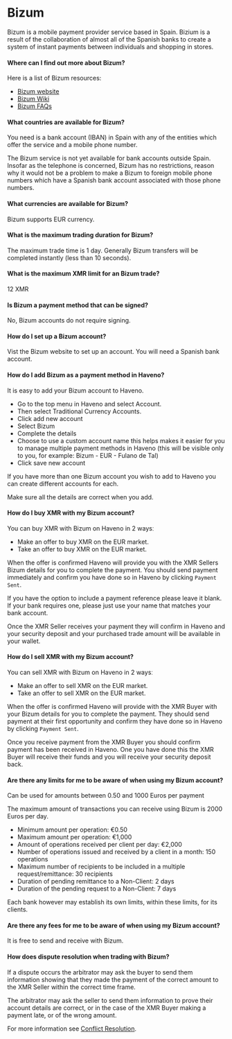 # Bizum

Bizum is a mobile payment provider service based in Spain. Bizium is a result of the collaboration of almost all of the Spanish banks to create a system of instant payments between individuals and shopping in stores.

#### Where can I find out more about Bizum?

Here is a list of Bizum resources:

- [Bizum website](https://bizum.es/)
- [Bizum Wiki](https://es.wikipedia.org/wiki/Bizum)
- [Bizum FAQs](https://es.wikipedia.org/wiki/Bizum)

#### What countries are available for Bizum?

You need is a bank account (IBAN) in Spain with any of the entities which offer the service and a mobile phone number.

The Bizum service is not yet available for bank accounts outside Spain. Insofar as the telephone is concerned, Bizum has no restrictions, reason why it would not be a problem to make a Bizum to foreign mobile phone numbers which have a Spanish bank account associated with those phone numbers.

#### What currencies are available for Bizum?

Bizum supports EUR currency.

#### What is the maximum trading duration for Bizum?

The maximum trade time is 1 day. Generally Bizum transfers will be completed instantly (less than 10 seconds).

#### What is the maximum XMR limit for an Bizum trade?

12 XMR

#### Is Bizum a payment method that can be signed?

No, Bizum accounts do not require signing.

#### How do I set up a Bizum account?

Vist the Bizum website to set up an account. You will need a Spanish bank account.

#### How do I add Bizum as a payment method in Haveno?

It is easy to add your Bizum account to Haveno.

- Go to the top menu in Haveno and select Account.
- Then select Traditional Currency Accounts.
- Click add new account
- Select Bizum
- Complete the details
- Choose to use a custom account name this helps makes it easier for you to manage multiple payment methods in Haveno (this will be visible only to you, for example: Bizum - EUR - Fulano de Tal)
- Click save new account

If you have more than one Bizum account you wish to add to Haveno you can create different accounts for each.

Make sure all the details are correct when you add.

#### How do I buy XMR with my Bizum account?

You can buy XMR with Bizum on Haveno in 2 waysː

- Make an offer to buy XMR on the EUR market.
- Take an offer to buy XMR on the EUR market.

When the offer is confirmed Haveno will provide you with the XMR Sellers Bizum details for you to complete the payment. You should send payment immediately and confirm you have done so in Haveno by clicking `Payment Sent`.

If you have the option to include a payment reference please leave it blank. If your bank requires one, please just use your name that matches your bank account.

Once the XMR Seller receives your payment they will confirm in Haveno and your security deposit and your purchased trade amount will be available in your wallet.

#### How do I sell XMR with my Bizum account?

You can sell XMR with Bizum on Haveno in 2 waysː

- Make an offer to sell XMR on the EUR market.
- Take an offer to sell XMR on the EUR market.

When the offer is confirmed Haveno will provide with the XMR Buyer with your Bizum details for you to complete the payment. They should send payment at their first opportunity and confirm they have done so in Haveno by clicking `Payment Sent`.

Once you receive payment from the XMR Buyer you should confirm payment has been received in Haveno. One you have done this the XMR Buyer will receive their funds and you will receive your security deposit back.

#### Are there any limits for me to be aware of when using my Bizum account?

Can be used for amounts between 0.50 and 1000 Euros per payment

The maximum amount of transactions you can receive using Bizum is 2000 Euros per day.

- Minimum amount per operation: €0.50
- Maximum amount per operation: €1,000
- Amount of operations received per client per day: €2,000
- Number of operations issued and received by a client in a month: 150 operations
- Maximum number of recipients to be included in a multiple request/remittance: 30 recipients
- Duration of pending remittance to a Non-Client: 2 days
- Duration of the pending request to a Non-Client: 7 days

Each bank however may establish its own limits, within these limits, for its clients.

#### Are there any fees for me to be aware of when using my Bizum account?

It is free to send and receive with Bizum.

#### How does dispute resolution when trading with Bizum?

If a dispute occurs the arbitrator may ask the buyer to send them information showing that they made the payment of the correct amount to the XMR Seller within the correct time frame.

The arbitrator may ask the seller to send them information to prove their account details are correct, or in the case of the XMR Buyer making a payment late, or of the wrong amount.

For more information see [Conflict Resolution](../conflict-resolution.md).
